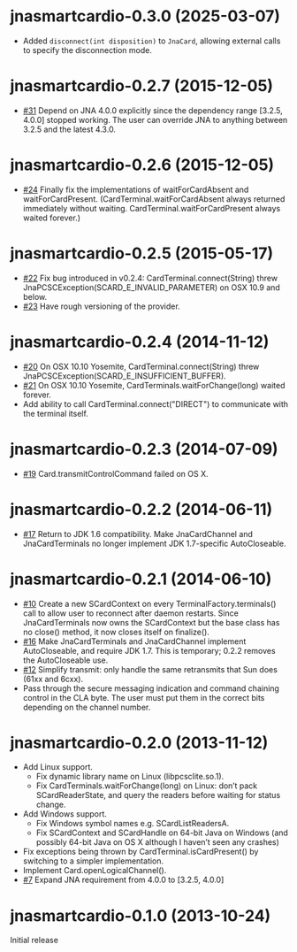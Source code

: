 jnasmartcardio-0.3.0 (2025-03-07)
===
* Added `disconnect(int disposition)` to `JnaCard`, allowing external calls to specify the disconnection mode.

jnasmartcardio-0.2.7 (2015-12-05)
===
* [#31](https://github.com/jnasmartcardio/jnasmartcardio/pull/31) Depend on JNA 4.0.0 explicitly since the dependency range [3.2.5, 4.0.0] stopped working. The user can override JNA to anything between 3.2.5 and the latest 4.3.0.

jnasmartcardio-0.2.6 (2015-12-05)
===
* [#24](https://github.com/jnasmartcardio/jnasmartcardio/issues/24) Finally fix the implementations of waitForCardAbsent and waitForCardPresent. (CardTerminal.waitForCardAbsent always returned immediately without waiting. CardTerminal.waitForCardPresent always waited forever.)

jnasmartcardio-0.2.5 (2015-05-17)
===
* [#22](https://github.com/jnasmartcardio/jnasmartcardio/pull/22) Fix bug introduced in v0.2.4: CardTerminal.connect(String) threw JnaPCSCException(SCARD_E_INVALID_PARAMETER) on OSX 10.9 and below.
* [#23](https://github.com/jnasmartcardio/jnasmartcardio/pull/23) Have rough versioning of the provider.

jnasmartcardio-0.2.4 (2014-11-12)
===
* [#20](https://github.com/jnasmartcardio/jnasmartcardio/issues/20) On OSX 10.10 Yosemite, CardTerminal.connect(String) threw JnaPCSCException(SCARD_E_INSUFFICIENT_BUFFER).
* [#21](https://github.com/jnasmartcardio/jnasmartcardio/issues/21) On OSX 10.10 Yosemite, CardTerminals.waitForChange(long) waited forever.
* Add ability to call CardTerminal.connect("DIRECT") to communicate with the terminal itself.

jnasmartcardio-0.2.3 (2014-07-09)
===
* [#19](https://github.com/jnasmartcardio/jnasmartcardio/issues/19) Card.transmitControlCommand failed on OS X.

jnasmartcardio-0.2.2 (2014-06-11)
===
* [#17](https://github.com/jnasmartcardio/jnasmartcardio/issues/17) Return to JDK 1.6 compatibility. Make JnaCardChannel and JnaCardTerminals no longer implement JDK 1.7-specific AutoCloseable.

jnasmartcardio-0.2.1 (2014-06-10)
===
* [#10](https://github.com/jnasmartcardio/jnasmartcardio/issues/10) Create a new SCardContext on every TerminalFactory.terminals() call to allow user to reconnect after daemon restarts. Since JnaCardTerminals now owns the SCardContext but the base class has no close() method, it now closes itself on finalize().
* [#16](https://github.com/jnasmartcardio/jnasmartcardio/issues/16) Make JnaCardTerminals and JnaCardChannel implement AutoCloseable, and require JDK 1.7. This is temporary; 0.2.2 removes the AutoCloseable use.
* [#12](https://github.com/jnasmartcardio/jnasmartcardio/pull/12) Simplify transmit: only handle the same retransmits that Sun does (61xx and 6cxx).
* Pass through the secure messaging indication and command chaining control in the CLA byte. The user must put them in the correct bits depending on the channel number.

jnasmartcardio-0.2.0 (2013-11-12)
===

* Add Linux support.
    * Fix dynamic library name on Linux (libpcsclite.so.1).
    * Fix CardTerminals.waitForChange(long) on Linux: don’t pack SCardReaderState, and query the readers before waiting for status change.
* Add Windows support.
    * Fix Windows symbol names e.g. SCardListReadersA.
    * Fix SCardContext and SCardHandle on 64-bit Java on Windows (and possibly 64-bit Java on OS X although I haven’t seen any crashes)
* Fix exceptions being thrown by CardTerminal.isCardPresent() by switching to a simpler implementation.
* Implement Card.openLogicalChannel().
* [#7](https://github.com/jnasmartcardio/jnasmartcardio/issues/7) Expand JNA requirement from 4.0.0 to [3.2.5, 4.0.0]

jnasmartcardio-0.1.0 (2013-10-24)
===
Initial release